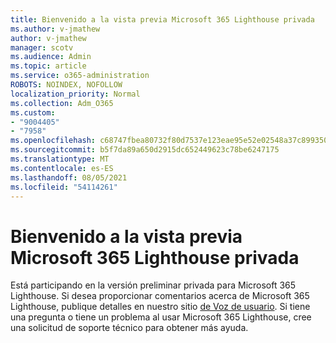 ```yaml
---
title: Bienvenido a la vista previa Microsoft 365 Lighthouse privada
ms.author: v-jmathew
author: v-jmathew
manager: scotv
ms.audience: Admin
ms.topic: article
ms.service: o365-administration
ROBOTS: NOINDEX, NOFOLLOW
localization_priority: Normal
ms.collection: Adm_O365
ms.custom:
- "9004405"
- "7958"
ms.openlocfilehash: c68747fbea80732f80d7537e123eae95e52e02548a37c899350a5d1f9f5cd53d
ms.sourcegitcommit: b5f7da89a650d2915dc652449623c78be6247175
ms.translationtype: MT
ms.contentlocale: es-ES
ms.lasthandoff: 08/05/2021
ms.locfileid: "54114261"
---
```

# <a name="welcome-to-the-microsoft-365-lighthouse-private-preview"></a>Bienvenido a la vista previa Microsoft 365 Lighthouse privada

Está participando en la versión preliminar privada para Microsoft 365 Lighthouse. Si desea proporcionar comentarios acerca de Microsoft 365 Lighthouse, publique detalles en nuestro sitio [de Voz de usuario](https://aka.ms/M365Lighthouseuservoice). Si tiene una pregunta o tiene un problema al usar Microsoft 365 Lighthouse, cree una solicitud de soporte técnico para obtener más ayuda.
